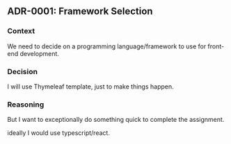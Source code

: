 ## ADR-0001: Framework Selection

### Context

We need to decide on a programming language/framework to use for front-end development.

### Decision

I will use Thymeleaf template, just to make things happen.

### Reasoning

But I want to exceptionally do something quick to complete the assignment.

ideally I would use typescript/react.
